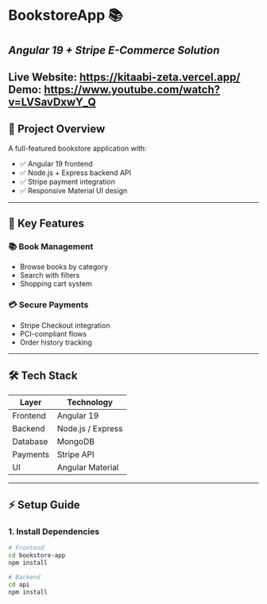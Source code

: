 # BookstoreApp 📚  
*Angular 19 + Stripe E-Commerce Solution*
---
Live Website: https://kitaabi-zeta.vercel.app/
Demo: https://www.youtube.com/watch?v=LVSavDxwY_Q
---

## 🧾 Project Overview  
A full-featured bookstore application with:

- ✅ Angular 19 frontend  
- ✅ Node.js + Express backend API  
- ✅ Stripe payment integration  
- ✅ Responsive Material UI design  

---

## 🌟 Key Features  

### 📚 Book Management  
- Browse books by category  
- Search with filters  
- Shopping cart system  

### 💳 Secure Payments  
- Stripe Checkout integration  
- PCI-compliant flows  
- Order history tracking  

---

## 🛠️ Tech Stack  

| Layer      | Technology          |
|------------|---------------------|
| Frontend   | Angular 19          |
| Backend    | Node.js / Express   |
| Database   | MongoDB             |
| Payments   | Stripe API          |
| UI         | Angular Material    |

---

## ⚡ Setup Guide  

### 1. Install Dependencies  
```bash
# Frontend
cd bookstore-app
npm install

# Backend 
cd api
npm install
